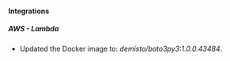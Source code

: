 #### Integrations
##### AWS - Lambda
- Updated the Docker image to: *demisto/boto3py3:1.0.0.43484*.
